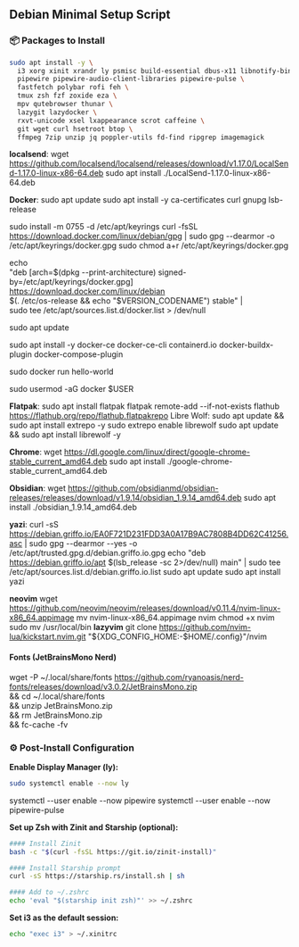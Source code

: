 ## Debian Minimal Setup Script

### 📦 Packages to Install

```bash
sudo apt install -y \
  i3 xorg xinit xrandr ly psmisc build-essential dbus-x11 libnotify-bin rsync stow \
  pipewire pipewire-audio-client-libraries pipewire-pulse \
  fastfetch polybar rofi feh \
  tmux zsh fzf zoxide eza \
  mpv qutebrowser thunar \
  lazygit lazydocker \
  rxvt-unicode xsel lxappearance scrot caffeine \
  git wget curl hsetroot btop \
  ffmpeg 7zip unzip jq poppler-utils fd-find ripgrep imagemagick
```

**localsend**:
wget https://github.com/localsend/localsend/releases/download/v1.17.0/LocalSend-1.17.0-linux-x86-64.deb
sudo apt install ./LocalSend-1.17.0-linux-x86-64.deb

**Docker**:
sudo apt update
sudo apt install -y ca-certificates curl gnupg lsb-release

sudo install -m 0755 -d /etc/apt/keyrings
curl -fsSL https://download.docker.com/linux/debian/gpg | sudo gpg --dearmor -o /etc/apt/keyrings/docker.gpg
sudo chmod a+r /etc/apt/keyrings/docker.gpg

echo \
  "deb [arch=$(dpkg --print-architecture) signed-by=/etc/apt/keyrings/docker.gpg] \
  https://download.docker.com/linux/debian \
  $(. /etc/os-release && echo "$VERSION_CODENAME") stable" | \
  sudo tee /etc/apt/sources.list.d/docker.list > /dev/null

sudo apt update

sudo apt install -y docker-ce docker-ce-cli containerd.io docker-buildx-plugin docker-compose-plugin

sudo docker run hello-world

sudo usermod -aG docker $USER

**Flatpak**: 
sudo apt install flatpak
flatpak remote-add --if-not-exists flathub https://flathub.org/repo/flathub.flatpakrepo
Libre Wolf:
sudo apt update && sudo apt install extrepo -y
sudo extrepo enable librewolf
sudo apt update && sudo apt install librewolf -y

**Chrome**:
wget https://dl.google.com/linux/direct/google-chrome-stable_current_amd64.deb
sudo apt install ./google-chrome-stable_current_amd64.deb

**Obsidian**:
wget https://github.com/obsidianmd/obsidian-releases/releases/download/v1.9.14/obsidian_1.9.14_amd64.deb
sudo apt install ./obsidian_1.9.14_amd64.deb

**yazi**:
curl -sS https://debian.griffo.io/EA0F721D231FDD3A0A17B9AC7808B4DD62C41256.asc | sudo gpg --dearmor --yes -o /etc/apt/trusted.gpg.d/debian.griffo.io.gpg
echo "deb https://debian.griffo.io/apt $(lsb_release -sc 2>/dev/null) main" | sudo tee /etc/apt/sources.list.d/debian.griffo.io.list
sudo apt update
sudo apt install yazi

**neovim**
wget https://github.com/neovim/neovim/releases/download/v0.11.4/nvim-linux-x86_64.appimage
mv nvim-linux-x86_64.appimage nvim
chmod +x nvim
sudo mv /usr/local/bin
**lazyvim**
git clone https://github.com/nvim-lua/kickstart.nvim.git "${XDG_CONFIG_HOME:-$HOME/.config}"/nvim

#### Fonts (JetBrainsMono Nerd)
wget -P ~/.local/share/fonts https://github.com/ryanoasis/nerd-fonts/releases/download/v3.0.2/JetBrainsMono.zip \
&& cd ~/.local/share/fonts \
&& unzip JetBrainsMono.zip \
&& rm JetBrainsMono.zip \
&& fc-cache -fv

### ⚙️ Post-Install Configuration

**Enable Display Manager (ly):**

```bash
sudo systemctl enable --now ly
```
systemctl --user enable --now pipewire
systemctl --user enable --now pipewire-pulse

**Set up Zsh with Zinit and Starship (optional):**

```bash
#### Install Zinit
bash -c "$(curl -fsSL https://git.io/zinit-install)"

#### Install Starship prompt
curl -sS https://starship.rs/install.sh | sh

#### Add to ~/.zshrc
echo 'eval "$(starship init zsh)"' >> ~/.zshrc
```

**Set i3 as the default session:**

```bash
echo "exec i3" > ~/.xinitrc
```
